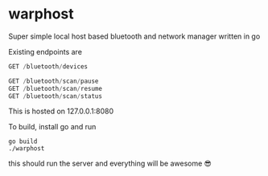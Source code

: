 # warphost

Super simple local host based bluetooth and network manager written in go

Existing endpoints are

```js
GET /bluetooth/devices

GET /bluetooth/scan/pause
GET /bluetooth/scan/resume
GET /bluetooth/scan/status
```

This is hosted on 127.0.0.1:8080

To build, install go and run

```
go build
./warphost
```

this should run the server and everything will be awesome :sunglasses: